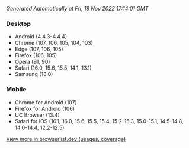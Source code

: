 _Generated Automatically at Fri, 18 Nov 2022 17:14:01 GMT_

### Desktop

- Android (4.4.3-4.4.4)
- Chrome (107, 106, 105, 104, 103)
- Edge (107, 106, 105)
- Firefox (106, 105)
- Opera (91, 90)
- Safari (16.0, 15.6, 15.5, 14.1, 13.1)
- Samsung (18.0)

### Mobile

- Chrome for Android (107)
- Firefox for Android (106)
- UC Browser (13.4)
- Safari for iOS (16.1, 16.0, 15.6, 15.5, 15.4, 15.2-15.3, 15.0-15.1, 14.5-14.8, 14.0-14.4, 12.2-12.5)

[View more in browserlist.dev (usages, coverage)](https://browserslist.dev/?q=PjAuMiUsbm90IGRlYWQsbm90IG9wX21pbmkgYWxs)
